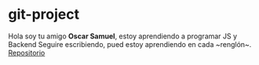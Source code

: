 # git-project

Hola soy tu amigo **Oscar Samuel**, estoy aprendiendo a programar JS y Backend
Seguire escribiendo, pued estoy aprendiendo en cada ~renglón~.
[Repositorio](https://github.com/OscarSamuel94/git-project)
